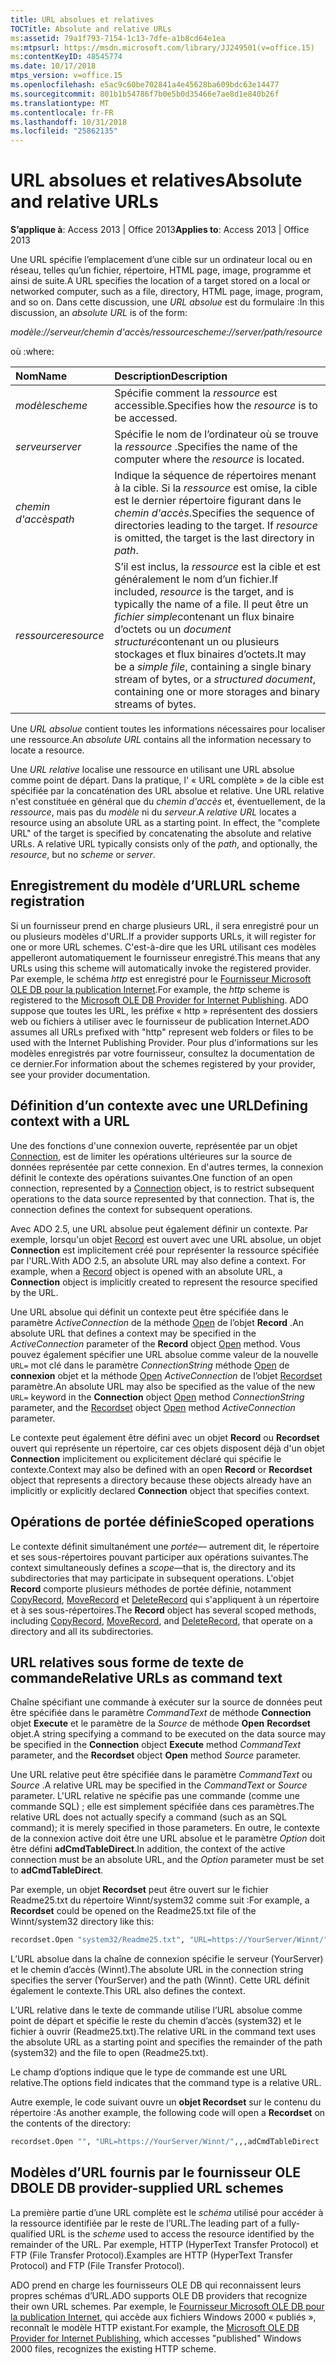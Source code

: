 ```yaml
---
title: URL absolues et relatives
TOCTitle: Absolute and relative URLs
ms:assetid: 79a1f793-7154-1c13-7dfe-a1b8cd64e1ea
ms:mtpsurl: https://msdn.microsoft.com/library/JJ249501(v=office.15)
ms:contentKeyID: 48545774
ms.date: 10/17/2018
mtps_version: v=office.15
ms.openlocfilehash: e5ac9c60be702841a4e45628ba609bdc63e14477
ms.sourcegitcommit: 801b1b54786f7b0e5b0d35466e7ae8d1e840b26f
ms.translationtype: MT
ms.contentlocale: fr-FR
ms.lasthandoff: 10/31/2018
ms.locfileid: "25862135"
---
```

# <a name="absolute-and-relative-urls"></a><span data-ttu-id="7ae17-102">URL absolues et relatives</span><span class="sxs-lookup"><span data-stu-id="7ae17-102">Absolute and relative URLs</span></span>

<span data-ttu-id="7ae17-103">**S’applique à**: Access 2013 | Office 2013</span><span class="sxs-lookup"><span data-stu-id="7ae17-103">**Applies to**: Access 2013 | Office 2013</span></span> 

<span data-ttu-id="7ae17-104">Une URL spécifie l’emplacement d’une cible sur un ordinateur local ou en réseau, telles qu’un fichier, répertoire, HTML page, image, programme et ainsi de suite.</span><span class="sxs-lookup"><span data-stu-id="7ae17-104">A URL specifies the location of a target stored on a local or networked computer, such as a file, directory, HTML page, image, program, and so on.</span></span> <span data-ttu-id="7ae17-105">Dans cette discussion, une *URL absolue* est du formulaire :</span><span class="sxs-lookup"><span data-stu-id="7ae17-105">In this discussion, an *absolute URL* is of the form:</span></span>

<span data-ttu-id="7ae17-106">*modèle://serveur/chemin d'accès/ressource*</span><span class="sxs-lookup"><span data-stu-id="7ae17-106">*scheme://server/path/resource*</span></span>

<span data-ttu-id="7ae17-107">où :</span><span class="sxs-lookup"><span data-stu-id="7ae17-107">where:</span></span>

|<span data-ttu-id="7ae17-108">Nom</span><span class="sxs-lookup"><span data-stu-id="7ae17-108">Name</span></span> |<span data-ttu-id="7ae17-109">Description</span><span class="sxs-lookup"><span data-stu-id="7ae17-109">Description</span></span>|
|:----|:----------|
|<span data-ttu-id="7ae17-110">*modèle*</span><span class="sxs-lookup"><span data-stu-id="7ae17-110">*scheme*</span></span>|<span data-ttu-id="7ae17-111">Spécifie comment la *ressource* est accessible.</span><span class="sxs-lookup"><span data-stu-id="7ae17-111">Specifies how the *resource* is to be accessed.</span></span>|
|<span data-ttu-id="7ae17-112">*serveur*</span><span class="sxs-lookup"><span data-stu-id="7ae17-112">*server*</span></span>|<span data-ttu-id="7ae17-113">Spécifie le nom de l’ordinateur où se trouve la *ressource* .</span><span class="sxs-lookup"><span data-stu-id="7ae17-113">Specifies the name of the computer where the *resource* is located.</span></span>|
|<span data-ttu-id="7ae17-114">*chemin d'accès*</span><span class="sxs-lookup"><span data-stu-id="7ae17-114">*path*</span></span>|<span data-ttu-id="7ae17-p102">Indique la séquence de répertoires menant à la cible. Si la *ressource* est omise, la cible est le dernier répertoire figurant dans le *chemin d'accès*.</span><span class="sxs-lookup"><span data-stu-id="7ae17-p102">Specifies the sequence of directories leading to the target. If *resource* is omitted, the target is the last directory in *path*.</span></span>|
|<span data-ttu-id="7ae17-117">*ressource*</span><span class="sxs-lookup"><span data-stu-id="7ae17-117">*resource*</span></span>|<span data-ttu-id="7ae17-118">S’il est inclus, la *ressource* est la cible et est généralement le nom d’un fichier.</span><span class="sxs-lookup"><span data-stu-id="7ae17-118">If included, *resource* is the target, and is typically the name of a file.</span></span> <span data-ttu-id="7ae17-119">Il peut être un *fichier simple*contenant un flux binaire d’octets ou un *document structuré*contenant un ou plusieurs stockages et flux binaires d’octets.</span><span class="sxs-lookup"><span data-stu-id="7ae17-119">It may be a *simple file*, containing a single binary stream of bytes, or a *structured document*, containing one or more storages and binary streams of bytes.</span></span>|

<span data-ttu-id="7ae17-120">Une *URL absolue* contient toutes les informations nécessaires pour localiser une ressource.</span><span class="sxs-lookup"><span data-stu-id="7ae17-120">An *absolute URL* contains all the information necessary to locate a resource.</span></span>

<span data-ttu-id="7ae17-p104">Une *URL relative* localise une ressource en utilisant une URL absolue comme point de départ. Dans la pratique, l' « URL complète » de la cible est spécifiée par la concaténation des URL absolue et relative. Une URL relative n'est constituée en général que du *chemin d'accès* et, éventuellement, de la *ressource*, mais pas du *modèle* ni du *serveur*.</span><span class="sxs-lookup"><span data-stu-id="7ae17-p104">A *relative URL* locates a resource using an absolute URL as a starting point. In effect, the "complete URL" of the target is specified by concatenating the absolute and relative URLs. A relative URL typically consists only of the *path*, and optionally, the *resource*, but no *scheme* or *server*.</span></span>

## <a name="url-scheme-registration"></a><span data-ttu-id="7ae17-124">Enregistrement du modèle d’URL</span><span class="sxs-lookup"><span data-stu-id="7ae17-124">URL scheme registration</span></span>

<span data-ttu-id="7ae17-125">Si un fournisseur prend en charge plusieurs URL, il sera enregistré pour un ou plusieurs modèles d'URL.</span><span class="sxs-lookup"><span data-stu-id="7ae17-125">If a provider supports URLs, it will register for one or more URL schemes.</span></span> <span data-ttu-id="7ae17-126">C'est-à-dire que les URL utilisant ces modèles appelleront automatiquement le fournisseur enregistré.</span><span class="sxs-lookup"><span data-stu-id="7ae17-126">This means that any URLs using this scheme will automatically invoke the registered provider.</span></span> <span data-ttu-id="7ae17-127">Par exemple, le schéma *http* est enregistré pour le [Fournisseur Microsoft OLE DB pour la publication Internet](microsoft-ole-db-provider-for-internet-publishing.md).</span><span class="sxs-lookup"><span data-stu-id="7ae17-127">For example, the *http* scheme is registered to the [Microsoft OLE DB Provider for Internet Publishing](microsoft-ole-db-provider-for-internet-publishing.md).</span></span> <span data-ttu-id="7ae17-128">ADO suppose que toutes les URL, les préfixe « http » représentent des dossiers web ou fichiers à utiliser avec le fournisseur de publication Internet.</span><span class="sxs-lookup"><span data-stu-id="7ae17-128">ADO assumes all URLs prefixed with "http" represent web folders or files to be used with the Internet Publishing Provider.</span></span> <span data-ttu-id="7ae17-129">Pour plus d'informations sur les modèles enregistrés par votre fournisseur, consultez la documentation de ce dernier.</span><span class="sxs-lookup"><span data-stu-id="7ae17-129">For information about the schemes registered by your provider, see your provider documentation.</span></span>

## <a name="defining-context-with-a-url"></a><span data-ttu-id="7ae17-130">Définition d’un contexte avec une URL</span><span class="sxs-lookup"><span data-stu-id="7ae17-130">Defining context with a URL</span></span>

<span data-ttu-id="7ae17-p106">Une des fonctions d'une connexion ouverte, représentée par un objet [Connection](connection-object-ado.md), est de limiter les opérations ultérieures sur la source de données représentée par cette connexion. En d'autres termes, la connexion définit le contexte des opérations suivantes.</span><span class="sxs-lookup"><span data-stu-id="7ae17-p106">One function of an open connection, represented by a [Connection](connection-object-ado.md) object, is to restrict subsequent operations to the data source represented by that connection. That is, the connection defines the context for subsequent operations.</span></span>

<span data-ttu-id="7ae17-p107">Avec ADO 2.5, une URL absolue peut également définir un contexte. Par exemple, lorsqu'un objet [Record](record-object-ado.md) est ouvert avec une URL absolue, un objet **Connection** est implicitement créé pour représenter la ressource spécifiée par l'URL.</span><span class="sxs-lookup"><span data-stu-id="7ae17-p107">With ADO 2.5, an absolute URL may also define a context. For example, when a [Record](record-object-ado.md) object is opened with an absolute URL, a **Connection** object is implicitly created to represent the resource specified by the URL.</span></span>

<span data-ttu-id="7ae17-135">Une URL absolue qui définit un contexte peut être spécifiée dans le paramètre *ActiveConnection* de la méthode [Open](open-method-ado-record.md) de l’objet **Record** .</span><span class="sxs-lookup"><span data-stu-id="7ae17-135">An absolute URL that defines a context may be specified in the *ActiveConnection* parameter of the **Record** object [Open](open-method-ado-record.md) method.</span></span> <span data-ttu-id="7ae17-136">Vous pouvez également spécifier une URL absolue comme valeur de la nouvelle `URL=` mot clé dans le paramètre *ConnectionString* méthode [Open](open-method-ado-connection.md) de **connexion** objet et la méthode [Open](open-method-ado-recordset.md) *ActiveConnection* de l’objet [Recordset](recordset-object-ado.md) paramètre.</span><span class="sxs-lookup"><span data-stu-id="7ae17-136">An absolute URL may also be specified as the value of the new `URL=` keyword in the **Connection** object [Open](open-method-ado-connection.md) method *ConnectionString* parameter, and the [Recordset](recordset-object-ado.md) object [Open](open-method-ado-recordset.md) method *ActiveConnection* parameter.</span></span>

<span data-ttu-id="7ae17-137">Le contexte peut également être défini avec un objet **Record** ou **Recordset** ouvert qui représente un répertoire, car ces objets disposent déjà d'un objet **Connection** implicitement ou explicitement déclaré qui spécifie le contexte.</span><span class="sxs-lookup"><span data-stu-id="7ae17-137">Context may also be defined with an open **Record** or **Recordset** object that represents a directory because these objects already have an implicitly or explicitly declared **Connection** object that specifies context.</span></span>

## <a name="scoped-operations"></a><span data-ttu-id="7ae17-138">Opérations de portée définie</span><span class="sxs-lookup"><span data-stu-id="7ae17-138">Scoped operations</span></span>

<span data-ttu-id="7ae17-139">Le contexte définit simultanément une *portée*— autrement dit, le répertoire et ses sous-répertoires pouvant participer aux opérations suivantes.</span><span class="sxs-lookup"><span data-stu-id="7ae17-139">The context simultaneously defines a *scope*—that is, the directory and its subdirectories that may participate in subsequent operations.</span></span> <span data-ttu-id="7ae17-140">L'objet **Record** comporte plusieurs méthodes de portée définie, notamment [CopyRecord](copyrecord-method-ado.md), [MoveRecord](moverecord-method-ado.md) et [DeleteRecord](deleterecord-method-ado.md) qui s'appliquent à un répertoire et à ses sous-répertoires.</span><span class="sxs-lookup"><span data-stu-id="7ae17-140">The **Record** object has several scoped methods, including [CopyRecord](copyrecord-method-ado.md), [MoveRecord](moverecord-method-ado.md), and [DeleteRecord](deleterecord-method-ado.md), that operate on a directory and all its subdirectories.</span></span>

## <a name="relative-urls-as-command-text"></a><span data-ttu-id="7ae17-141">URL relatives sous forme de texte de commande</span><span class="sxs-lookup"><span data-stu-id="7ae17-141">Relative URLs as command text</span></span>

<span data-ttu-id="7ae17-142">Chaîne spécifiant une commande à exécuter sur la source de données peut être spécifiée dans le paramètre *CommandText* de méthode **Connection** objet **Execute** et le paramètre de la *Source* de méthode **Open** **Recordset** objet.</span><span class="sxs-lookup"><span data-stu-id="7ae17-142">A string specifying a command to be executed on the data source may be specified in the **Connection** object **Execute** method *CommandText* parameter, and the **Recordset** object **Open** method *Source* parameter.</span></span>

<span data-ttu-id="7ae17-143">Une URL relative peut être spécifiée dans le paramètre *CommandText* ou *Source* .</span><span class="sxs-lookup"><span data-stu-id="7ae17-143">A relative URL may be specified in the *CommandText* or *Source* parameter.</span></span> <span data-ttu-id="7ae17-144">L'URL relative ne spécifie pas une commande (comme une commande SQL) ; elle est simplement spécifiée dans ces paramètres.</span><span class="sxs-lookup"><span data-stu-id="7ae17-144">The relative URL does not actually specify a command (such as an SQL command); it is merely specified in those parameters.</span></span> <span data-ttu-id="7ae17-145">En outre, le contexte de la connexion active doit être une URL absolue et le paramètre *Option* doit être défini **adCmdTableDirect**.</span><span class="sxs-lookup"><span data-stu-id="7ae17-145">In addition, the context of the active connection must be an absolute URL, and the *Option* parameter must be set to **adCmdTableDirect**.</span></span>

<span data-ttu-id="7ae17-146">Par exemple, un objet **Recordset** peut être ouvert sur le fichier Readme25.txt du répertoire Winnt/system32 comme suit :</span><span class="sxs-lookup"><span data-stu-id="7ae17-146">For example, a **Recordset** could be opened on the Readme25.txt file of the Winnt/system32 directory like this:</span></span>

```vb
recordset.Open "system32/Readme25.txt", "URL=https://YourServer/Winnt/",,,adCmdTableDirect 
```

<span data-ttu-id="7ae17-147">L’URL absolue dans la chaîne de connexion spécifie le serveur (YourServer) et le chemin d’accès (Winnt).</span><span class="sxs-lookup"><span data-stu-id="7ae17-147">The absolute URL in the connection string specifies the server (YourServer) and the path (Winnt).</span></span> <span data-ttu-id="7ae17-148">Cette URL définit également le contexte.</span><span class="sxs-lookup"><span data-stu-id="7ae17-148">This URL also defines the context.</span></span>

<span data-ttu-id="7ae17-149">L’URL relative dans le texte de commande utilise l’URL absolue comme point de départ et spécifie le reste du chemin d’accès (system32) et le fichier à ouvrir (Readme25.txt).</span><span class="sxs-lookup"><span data-stu-id="7ae17-149">The relative URL in the command text uses the absolute URL as a starting point and specifies the remainder of the path (system32) and the file to open (Readme25.txt).</span></span>

<span data-ttu-id="7ae17-150">Le champ d’options indique que le type de commande est une URL relative.</span><span class="sxs-lookup"><span data-stu-id="7ae17-150">The options field indicates that the command type is a relative URL.</span></span>

<span data-ttu-id="7ae17-151">Autre exemple, le code suivant ouvre un **objet Recordset** sur le contenu du répertoire :</span><span class="sxs-lookup"><span data-stu-id="7ae17-151">As another example, the following code will open a **Recordset** on the contents of the directory:</span></span>

```vb
recordset.Open "", "URL=https://YourServer/Winnt/",,,adCmdTableDirect 
```

## <a name="ole-db-provider-supplied-url-schemes"></a><span data-ttu-id="7ae17-152">Modèles d’URL fournis par le fournisseur OLE DB</span><span class="sxs-lookup"><span data-stu-id="7ae17-152">OLE DB provider-supplied URL schemes</span></span>

<span data-ttu-id="7ae17-153">La première partie d’une URL complète est le *schéma* utilisé pour accéder à la ressource identifiée par le reste de l’URL.</span><span class="sxs-lookup"><span data-stu-id="7ae17-153">The leading part of a fully-qualified URL is the *scheme* used to access the resource identified by the remainder of the URL.</span></span> <span data-ttu-id="7ae17-154">Par exemple, HTTP (HyperText Transfer Protocol) et FTP (File Transfer Protocol).</span><span class="sxs-lookup"><span data-stu-id="7ae17-154">Examples are HTTP (HyperText Transfer Protocol) and FTP (File Transfer Protocol).</span></span>

<span data-ttu-id="7ae17-155">ADO prend en charge les fournisseurs OLE DB qui reconnaissent leurs propres schémas d’URL.</span><span class="sxs-lookup"><span data-stu-id="7ae17-155">ADO supports OLE DB providers that recognize their own URL schemes.</span></span> <span data-ttu-id="7ae17-156">Par exemple, le [Fournisseur Microsoft OLE DB pour la publication Internet](microsoft-ole-db-provider-for-internet-publishing.md), qui accède aux fichiers Windows 2000 « publiés », reconnaît le modèle HTTP existant.</span><span class="sxs-lookup"><span data-stu-id="7ae17-156">For example, the [Microsoft OLE DB Provider for Internet Publishing](microsoft-ole-db-provider-for-internet-publishing.md), which accesses "published" Windows 2000 files, recognizes the existing HTTP scheme.</span></span>


